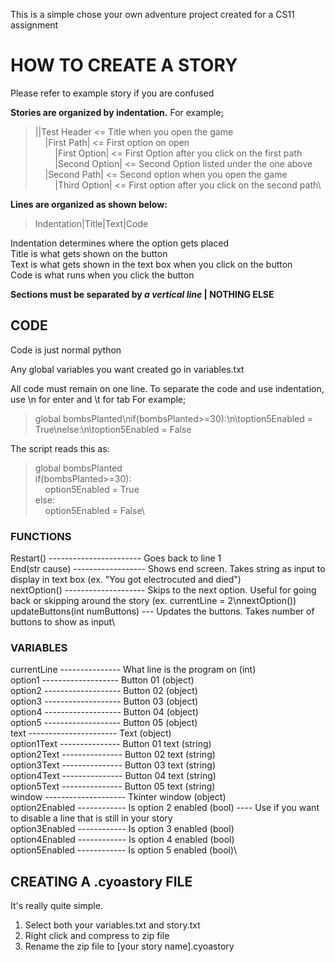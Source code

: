 This is a simple chose your own adventure project created for a CS11 assignment

# HOW TO CREATE A STORY

Please refer to example story if you are confused

__Stories are organized by indentation.__
For example;

>||Test Header <= Title when you open the game\
>    |First Path| <= First option on open\
>        |First Option| <= First Option after you click on the first path\
>        |Second Option| <= Second Option listed under the one above\
>    |Second Path| <= Second option when you open the game\
>        |Third Option| <= First option after you click on the second path\

__Lines are organized as shown below:__

>Indentation|Title|Text|Code

Indentation determines where the option gets placed\
Title is what gets shown on the button\
Text is what gets shown in the text box when you click on the button\
Code is what runs when you click the button

__Sections must be separated by _a vertical line_ | NOTHING ELSE__

## CODE

Code is just normal python

Any global variables you want created go in variables.txt

All code must remain on one line. To separate the code and use indentation, use \n for enter and \t for tab
For example;

>global bombsPlanted\nif(bombsPlanted>=30):\n\toption5Enabled = True\nelse:\n\toption5Enabled = False
  
The script reads this as:

>  global bombsPlanted\
>  if(bombsPlanted>=30):\
>      option5Enabled = True\
>  else:\
>      option5Enabled = False\

### FUNCTIONS

Restart() ----------------------- Goes back to line 1\
End(str cause) ------------------ Shows end screen. Takes string as input to display in text box (ex. "You got electrocuted and died")\
nextOption() -------------------- Skips to the next option. Useful for going back or skipping around the story (ex. currentLine = 2\nnextOption())\
updateButtons(int numButtons) --- Updates the buttons. Takes number of buttons to show as input\

### VARIABLES

currentLine --------------- What line is the program on (int)\
option1 ------------------- Button 01 (object)\
option2 ------------------- Button 02 (object)\
option3 ------------------- Button 03 (object)\
option4 ------------------- Button 04 (object)\
option5 ------------------- Button 05 (object)\
text ---------------------- Text (object)\
option1Text --------------- Button 01 text (string)\
option2Text --------------- Button 02 text (string)\
option3Text --------------- Button 03 text (string)\
option4Text --------------- Button 04 text (string)\
option5Text --------------- Button 05 text (string)\
window -------------------- Tkinter window (object)\
option2Enabled ------------ Is option 2 enabled (bool) ---- Use if you want to disable a line that is still in your story\
option3Enabled ------------ Is option 3 enabled (bool)\
option4Enabled ------------ Is option 4 enabled (bool)\
option5Enabled ------------ Is option 5 enabled (bool)\

## CREATING A .cyoastory FILE

It's really quite simple.
1) Select both your variables.txt and story.txt
2) Right click and compress to zip file
3) Rename the zip file to [your story name].cyoastory
